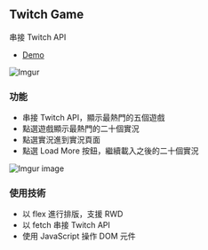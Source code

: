 ## Twitch Game
串接 Twitch API
* [Demo](https://kaochihyu.github.io/demo/twitch/)

![Imgur](https://imgur.com/jZc3Uoh.gif)

### 功能
* 串接 Twitch API，顯示最熱門的五個遊戲
* 點選遊戲顯示最熱門的二十個實況
* 點選實況進到實況頁面
* 點選 Load More 按鈕，繼續載入之後的二十個實況

![Imgur image](https://imgur.com/gVgpNIk.jpeg)


### 使用技術
* 以 flex 進行排版，支援 RWD
* 以 fetch 串接 Twitch API
* 使用 JavaScript 操作 DOM 元件
